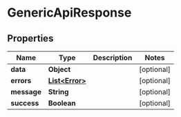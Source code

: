 # GenericApiResponse

## Properties

| Name        | Type                              | Description | Notes      |
| ----------- | --------------------------------- | ----------- | ---------- |
| **data**    | **Object**                        |             | [optional] |
| **errors**  | [**List&lt;Error&gt;**](Error.md) |             | [optional] |
| **message** | **String**                        |             | [optional] |
| **success** | **Boolean**                       |             | [optional] |

